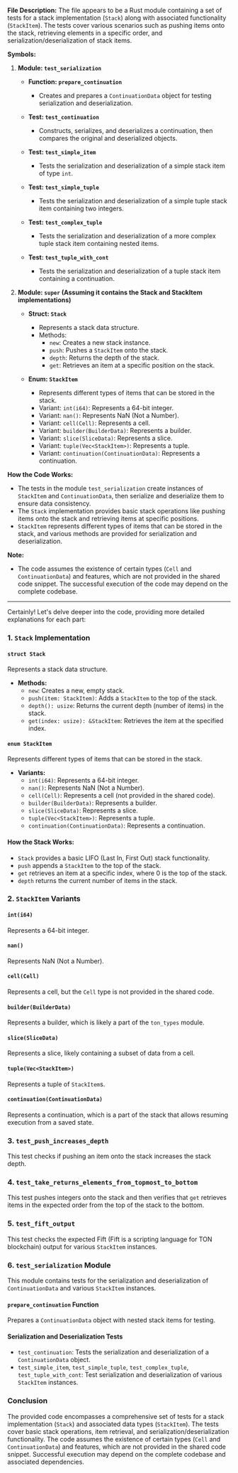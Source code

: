 **File Description:**
The file appears to be a Rust module containing a set of tests for a stack implementation (`Stack`) along with associated functionality (`StackItem`). The tests cover various scenarios such as pushing items onto the stack, retrieving elements in a specific order, and serialization/deserialization of stack items.

**Symbols:**

1. **Module: `test_serialization`**
   - **Function: `prepare_continuation`**
     - Creates and prepares a `ContinuationData` object for testing serialization and deserialization.
  
   - **Test: `test_continuation`**
     - Constructs, serializes, and deserializes a continuation, then compares the original and deserialized objects.

   - **Test: `test_simple_item`**
     - Tests the serialization and deserialization of a simple stack item of type `int`.

   - **Test: `test_simple_tuple`**
     - Tests the serialization and deserialization of a simple tuple stack item containing two integers.

   - **Test: `test_complex_tuple`**
     - Tests the serialization and deserialization of a more complex tuple stack item containing nested items.

   - **Test: `test_tuple_with_cont`**
     - Tests the serialization and deserialization of a tuple stack item containing a continuation.

2. **Module: `super` (Assuming it contains the Stack and StackItem implementations)**
   - **Struct: `Stack`**
     - Represents a stack data structure.
     - Methods:
       - `new`: Creates a new stack instance.
       - `push`: Pushes a `StackItem` onto the stack.
       - `depth`: Returns the depth of the stack.
       - `get`: Retrieves an item at a specific position on the stack.

   - **Enum: `StackItem`**
     - Represents different types of items that can be stored in the stack.
     - Variant: `int(i64)`: Represents a 64-bit integer.
     - Variant: `nan()`: Represents NaN (Not a Number).
     - Variant: `cell(Cell)`: Represents a cell.
     - Variant: `builder(BuilderData)`: Represents a builder.
     - Variant: `slice(SliceData)`: Represents a slice.
     - Variant: `tuple(Vec<StackItem>)`: Represents a tuple.
     - Variant: `continuation(ContinuationData)`: Represents a continuation.

**How the Code Works:**
- The tests in the module `test_serialization` create instances of `StackItem` and `ContinuationData`, then serialize and deserialize them to ensure data consistency.
- The `Stack` implementation provides basic stack operations like pushing items onto the stack and retrieving items at specific positions.
- `StackItem` represents different types of items that can be stored in the stack, and various methods are provided for serialization and deserialization.

**Note:**
- The code assumes the existence of certain types (`Cell` and `ContinuationData`) and features, which are not provided in the shared code snippet. The successful execution of the code may depend on the complete codebase.


***



Certainly! Let's delve deeper into the code, providing more detailed explanations for each part:

### 1. `Stack` Implementation

#### `struct Stack`
Represents a stack data structure.

- **Methods:**
  - `new`: Creates a new, empty stack.
  - `push(item: StackItem)`: Adds a `StackItem` to the top of the stack.
  - `depth(): usize`: Returns the current depth (number of items) in the stack.
  - `get(index: usize): &StackItem`: Retrieves the item at the specified index.

#### `enum StackItem`
Represents different types of items that can be stored in the stack.

- **Variants:**
  - `int(i64)`: Represents a 64-bit integer.
  - `nan()`: Represents NaN (Not a Number).
  - `cell(Cell)`: Represents a cell (not provided in the shared code).
  - `builder(BuilderData)`: Represents a builder.
  - `slice(SliceData)`: Represents a slice.
  - `tuple(Vec<StackItem>)`: Represents a tuple.
  - `continuation(ContinuationData)`: Represents a continuation.

#### How the Stack Works:
- `Stack` provides a basic LIFO (Last In, First Out) stack functionality.
- `push` appends a `StackItem` to the top of the stack.
- `get` retrieves an item at a specific index, where 0 is the top of the stack.
- `depth` returns the current number of items in the stack.

### 2. `StackItem` Variants

#### `int(i64)`
Represents a 64-bit integer.

#### `nan()`
Represents NaN (Not a Number).

#### `cell(Cell)`
Represents a cell, but the `Cell` type is not provided in the shared code.

#### `builder(BuilderData)`
Represents a builder, which is likely a part of the `ton_types` module.

#### `slice(SliceData)`
Represents a slice, likely containing a subset of data from a cell.

#### `tuple(Vec<StackItem>)`
Represents a tuple of `StackItem`s.

#### `continuation(ContinuationData)`
Represents a continuation, which is a part of the stack that allows resuming execution from a saved state.

### 3. `test_push_increases_depth`

This test checks if pushing an item onto the stack increases the stack depth.

### 4. `test_take_returns_elements_from_topmost_to_bottom`

This test pushes integers onto the stack and then verifies that `get` retrieves items in the expected order from the top of the stack to the bottom.

### 5. `test_fift_output`

This test checks the expected Fift (Fift is a scripting language for TON blockchain) output for various `StackItem` instances.

### 6. `test_serialization` Module

This module contains tests for the serialization and deserialization of `ContinuationData` and various `StackItem` instances.

#### `prepare_continuation` Function
Prepares a `ContinuationData` object with nested stack items for testing.

#### Serialization and Deserialization Tests
- `test_continuation`: Tests the serialization and deserialization of a `ContinuationData` object.
- `test_simple_item`, `test_simple_tuple`, `test_complex_tuple`, `test_tuple_with_cont`: Test serialization and deserialization of various `StackItem` instances.

### Conclusion
The provided code encompasses a comprehensive set of tests for a stack implementation (`Stack`) and associated data types (`StackItem`). The tests cover basic stack operations, item retrieval, and serialization/deserialization functionality. The code assumes the existence of certain types (`Cell` and `ContinuationData`) and features, which are not provided in the shared code snippet. Successful execution may depend on the complete codebase and associated dependencies.
